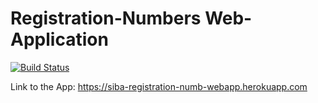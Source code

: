 # Registration-Numbers Web-Application

[![Build Status](https://travis-ci.org/Sibabalwe-Qamata/registration_numbers_webapp.svg?branch=master)](https://travis-ci.org/Sibabalwe-Qamata/registration_numbers_webapp)

Link to the App: https://siba-registration-numb-webapp.herokuapp.com